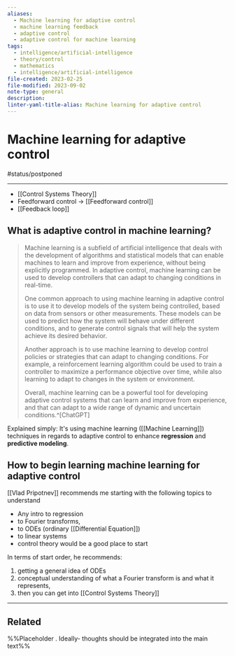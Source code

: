 ```yaml
---
aliases:
  - Machine learning for adaptive control
  - machine learning feedback
  - adaptive control
  - adaptive control for machine learning
tags:
  - intelligence/artificial-intelligence
  - theory/control
  - mathematics
  - intelligence/artificial-intelligence
file-created: 2023-02-25
file-modified: 2023-09-02
note-type: general
description: 
linter-yaml-title-alias: Machine learning for adaptive control
---
```


# Machine learning for adaptive control

#status/postponed

---

- [[Control Systems Theory]]
- Feedforward control -> [[Feedforward control]]
- [[Feedback loop]]

## What is adaptive control in machine learning?

> Machine learning is a subfield of artificial intelligence that deals with the development of algorithms and statistical models that can enable machines to learn and improve from experience, without being explicitly programmed. In adaptive control, machine learning can be used to develop controllers that can adapt to changing conditions in real-time.
>
> One common approach to using machine learning in adaptive control is to use it to develop models of the system being controlled, based on data from sensors or other measurements. These models can be used to predict how the system will behave under different conditions, and to generate control signals that will help the system achieve its desired behavior.
>
> Another approach is to use machine learning to develop control policies or strategies that can adapt to changing conditions. For example, a reinforcement learning algorithm could be used to train a controller to maximize a performance objective over time, while also learning to adapt to changes in the system or environment.
>
> Overall, machine learning can be a powerful tool for developing adaptive control systems that can learn and improve from experience, and that can adapt to a wide range of dynamic and uncertain conditions.^[ChatGPT]

Explained simply: It's using machine learning ([[Machine Learning]]) techniques in regards to adaptive control to enhance **regression** and **predictive modeling**.

## How to begin learning machine learning for adaptive control

[[Vlad Pripotnev]] recommends me starting with the following topics to understand

- Any intro to regression
- to Fourier transforms,
- to ODEs (ordinary [[Differential Equation]])
- to linear systems
- control theory would be a good place to start

In terms of start order, he recommends:

1. getting a general idea of ODEs
2. conceptual understanding of what a Fourier transform is and what it represents,
3. then you can get into [[Control Systems Theory]]

---

## Related

%%Placeholder . Ideally- thoughts should be integrated into the main text%%
